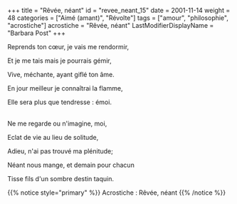 +++
title = "Rêvée, néant"
id = "revee_neant_15"
date = 2001-11-14
weight = 48
categories = ["Aimé (amant)", "Révolte"]
tags = ["amour", "philosophie", "acrostiche"]
acrostiche = "Rêvée, néant"
LastModifierDisplayName = "Barbara Post"
+++

Reprends ton cœur, je vais me rendormir,

Et je me tais mais je pourrais gémir,

Vive, méchante, ayant giflé ton âme.

En jour meilleur je connaîtrai la flamme,

Elle sera plus que tendresse : émoi.

 \
Ne me regarde ou n'imagine, moi,

Eclat de vie au lieu de solitude,

Adieu, n'ai pas trouvé ma plénitude;

Néant nous mange, et demain pour chacun

Tisse fils d'un sombre destin taquin.

{{% notice style="primary" %}}
Acrostiche : Rêvée, néant
{{% /notice %}}
